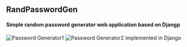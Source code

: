 ## RandPasswordGen

#### Simple random password generator web application based on Djangp
![Password Generator1](https://user-images.githubusercontent.com/59889139/132158407-cad71037-65c9-4385-926e-3eeac7b491f1.PNG)
![Password Generator2](https://user-images.githubusercontent.com/59889139/132158410-3302eadc-c5ff-42ad-a08c-41b2ddba3265.PNG)
implemented in Django

